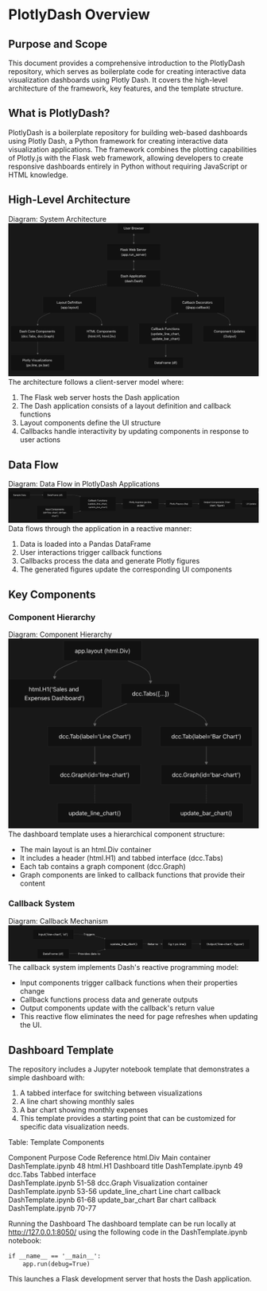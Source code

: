 # PlotlyDash Overview
## Purpose and Scope
This document provides a comprehensive introduction to the PlotlyDash repository, which serves as boilerplate code for creating interactive data visualization dashboards using Plotly Dash. It covers the high-level architecture of the framework, key features, and the template structure.
## What is PlotlyDash?
PlotlyDash is a boilerplate repository for building web-based dashboards using Plotly Dash, a Python framework for creating interactive data visualization applications. The framework combines the plotting capabilities of Plotly.js with the Flask web framework, allowing developers to create responsive dashboards entirely in Python without requiring JavaScript or HTML knowledge.
## High-Level Architecture
Diagram: System Architecture
![image](SA.png)
The architecture follows a client-server model where:
1. The Flask web server hosts the Dash application
2. The Dash application consists of a layout definition and callback functions
3. Layout components define the UI structure
4. Callbacks handle interactivity by updating components in response to user actions

## Data Flow
Diagram: Data Flow in PlotlyDash Applications
![image](DF.png)
Data flows through the application in a reactive manner:
1. Data is loaded into a Pandas DataFrame
2. User interactions trigger callback functions
3. Callbacks process the data and generate Plotly figures
4. The generated figures update the corresponding UI components

## Key Components
### Component Hierarchy
Diagram: Component Hierarchy
![image](CH.png)
The dashboard template uses a hierarchical component structure:
- The main layout is an html.Div container
- It includes a header (html.H1) and tabbed interface (dcc.Tabs)
- Each tab contains a graph component (dcc.Graph)
- Graph components are linked to callback functions that provide their content

### Callback System
Diagram: Callback Mechanism
![image](CS.png)
The callback system implements Dash's reactive programming model:
- Input components trigger callback functions when their properties change
- Callback functions process data and generate outputs
- Output components update with the callback's return value
- This reactive flow eliminates the need for page refreshes when updating the UI.

## Dashboard Template
The repository includes a Jupyter notebook template that demonstrates a simple dashboard with:

1. A tabbed interface for switching between visualizations
2. A line chart showing monthly sales
3. A bar chart showing monthly expenses
4. This template provides a starting point that can be customized for specific data visualization needs.

Table: Template Components

Component	Purpose	Code Reference
html.Div	Main container	
DashTemplate.ipynb
48
html.H1	Dashboard title	
DashTemplate.ipynb
49
dcc.Tabs	Tabbed interface	
DashTemplate.ipynb
51-58
dcc.Graph	Visualization container	
DashTemplate.ipynb
53-56
update_line_chart	Line chart callback	
DashTemplate.ipynb
61-68
update_bar_chart	Bar chart callback	
DashTemplate.ipynb
70-77

Running the Dashboard
The dashboard template can be run locally at http://127.0.0.1:8050/ using the following code in the DashTemplate.ipynb notebook:
```
if __name__ == '__main__':
    app.run(debug=True)
```
This launches a Flask development server that hosts the Dash application.
